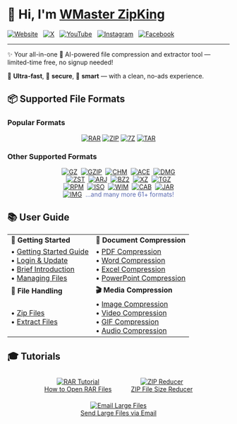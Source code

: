 # 👋 Hi, I'm [WMaster ZipKing](https://zipking.wmaster.com/)

[![Website](https://img.shields.io/badge/Website-ZipKing-3A87F9?style=plastic&logo=google-chrome&logoColor=white)](https://zipking.wmaster.com/)
&nbsp;
[![X](https://img.shields.io/badge/X(Twitter)-Follow-3A87F9?style=plastic&logo=twitter&logoColor=white)](https://x.com/ZipkingOfficial)
&nbsp;
[![YouTube](https://img.shields.io/badge/YouTube-Subscribe-3A87F9?style=plastic&logo=youtube&logoColor=white)](https://www.youtube.com/@WMasterZipKingofficial)
&nbsp;
[![Instagram](https://img.shields.io/badge/Instagram-Profile-3A87F9?style=plastic&logo=instagram&logoColor=white)](https://www.instagram.com/wmaster_zipking/)
&nbsp;
[![Facebook](https://img.shields.io/badge/Facebook-Page-3A87F9?style=plastic&logo=facebook&logoColor=white)](https://www.facebook.com/WMasterZipKing)

---

✨ Your all-in-one 🤖 AI-powered file compression and extractor tool — limited-time free, no signup needed!

🚀 **Ultra-fast**, 🔐 **secure**, 🧠 **smart** — with a clean, no-ads experience.

## 📦 Supported File Formats

### Popular Formats
<div align="center">
  <a href="https://zipking.wmaster.com/file-type/rar.html"><img src="https://img.shields.io/badge/RAR-3A87F9?style=for-the-badge" alt="RAR"></a>
  <a href="https://zipking.wmaster.com/file-type/zip.html"><img src="https://img.shields.io/badge/ZIP-3A87F9?style=for-the-badge" alt="ZIP"></a>
  <a href="https://zipking.wmaster.com/file-type/7z.html"><img src="https://img.shields.io/badge/7Z-3A87F9?style=for-the-badge" alt="7Z"></a>
  <a href="https://zipking.wmaster.com/file-type/tar.html"><img src="https://img.shields.io/badge/TAR-3A87F9?style=for-the-badge" alt="TAR"></a>
</div>

### Other Supported Formats
<div align="center">
  <a href="https://zipking.wmaster.com/file-type/gz.html"><img src="https://img.shields.io/badge/GZ-5A6AB1?style=flat-square" alt="GZ"></a>&nbsp;
  <a href="https://zipking.wmaster.com/file-type/gzip.html"><img src="https://img.shields.io/badge/GZIP-5A6AB1?style=flat-square" alt="GZIP"></a>&nbsp;
  <a href="https://zipking.wmaster.com/file-type/chm.html"><img src="https://img.shields.io/badge/CHM-5A6AB1?style=flat-square" alt="CHM"></a>&nbsp;
  <a href="https://zipking.wmaster.com/file-type/ace.html"><img src="https://img.shields.io/badge/ACE-5A6AB1?style=flat-square" alt="ACE"></a>&nbsp;
  <a href="https://zipking.wmaster.com/file-type/dmg.html"><img src="https://img.shields.io/badge/DMG-5A6AB1?style=flat-square" alt="DMG"></a>
</div>
<div align="center">
  <a href="https://zipking.wmaster.com/file-type/zst.html"><img src="https://img.shields.io/badge/ZST-5A6AB1?style=flat-square" alt="ZST"></a>&nbsp;
  <a href="https://zipking.wmaster.com/file-type/arj.html"><img src="https://img.shields.io/badge/ARJ-5A6AB1?style=flat-square" alt="ARJ"></a>&nbsp;
  <a href="https://zipking.wmaster.com/file-type/bz2.html"><img src="https://img.shields.io/badge/BZ2-5A6AB1?style=flat-square" alt="BZ2"></a>&nbsp;
  <a href="https://zipking.wmaster.com/file-type/xz.html"><img src="https://img.shields.io/badge/XZ-5A6AB1?style=flat-square" alt="XZ"></a>&nbsp;
  <a href="https://zipking.wmaster.com/file-type/tgz.html"><img src="https://img.shields.io/badge/TGZ-5A6AB1?style=flat-square" alt="TGZ"></a>
</div>
<div align="center">
  <a href="https://zipking.wmaster.com/file-type/rpm.html"><img src="https://img.shields.io/badge/RPM-5A6AB1?style=flat-square" alt="RPM"></a>&nbsp;
  <a href="https://zipking.wmaster.com/file-type/iso.html"><img src="https://img.shields.io/badge/ISO-5A6AB1?style=flat-square" alt="ISO"></a>&nbsp;
  <a href="https://zipking.wmaster.com/file-type/wim.html"><img src="https://img.shields.io/badge/WIM-5A6AB1?style=flat-square" alt="WIM"></a>&nbsp;
  <a href="https://zipking.wmaster.com/file-type/cab.html"><img src="https://img.shields.io/badge/CAB-5A6AB1?style=flat-square" alt="CAB"></a>&nbsp;
  <a href="https://zipking.wmaster.com/file-type/jar.html"><img src="https://img.shields.io/badge/JAR-5A6AB1?style=flat-square" alt="JAR"></a>
</div>
<div align="center">
  <a href="https://zipking.wmaster.com/file-type/img.html"><img src="https://img.shields.io/badge/IMG-5A6AB1?style=flat-square" alt="IMG"></a>&nbsp;
  <span style="color:#5A6AB1">...and many more 61+ formats!</span>
</div>

## 📚 User Guide

<table>
  <tr>
    <td><b>🚀 Getting Started</b></td>
    <td><b>📄 Document Compression</b></td>
  </tr>
  <tr>
    <td>
      • <a href="https://zipking.wmaster.com/guide/">Getting Started Guide</a><br/>
      • <a href="https://zipking.wmaster.com/guide/login-and-update.html">Login & Update</a><br/>
      • <a href="https://zipking.wmaster.com/guide/brief-introduction.html">Brief Introduction</a><br/>
      • <a href="https://zipking.wmaster.com/guide/manage-files-by-zipking.html">Managing Files</a>
    </td>
    <td>
      • <a href="https://zipking.wmaster.com/guide/compress-pdf-files-by-zipking.html">PDF Compression</a><br/>
      • <a href="https://zipking.wmaster.com/guide/compress-word-document-by-zipking.html">Word Compression</a><br/>
      • <a href="https://zipking.wmaster.com/guide/compress-excel-files-by-zipking.html">Excel Compression</a><br/>
      • <a href="https://zipking.wmaster.com/guide/compress-ppt-by-zipking.html">PowerPoint Compression</a>
    </td>
  </tr>
  <tr>
    <td><b>📁 File Handling</b></td>
    <td><b>🎬 Media Compression</b></td>
  </tr>
  <tr>
    <td>
      • <a href="https://zipking.wmaster.com/guide/zip-files-with-zipking.html">Zip Files</a><br/>
      • <a href="https://zipking.wmaster.com/guide/extract-files-with-zipking.html">Extract Files</a>
    </td>
    <td>
      • <a href="https://zipking.wmaster.com/guide/compress-images-with-zipking.html">Image Compression</a><br/>
      • <a href="https://zipking.wmaster.com/guide/compress-video-files-by-zipking.html">Video Compression</a><br/>
      • <a href="https://zipking.wmaster.com/guide/compress-a-gif-by-zipking.html">GIF Compression</a><br/>
      • <a href="https://zipking.wmaster.com/guide/compress-audio-files-by-zipking.html">Audio Compression</a>
    </td>
  </tr>
</table>

## 🎓 Tutorials

<div align="center">
  <div style="display: inline-block; text-align: center; margin: 10px 20px;">
    <a href="https://zipking.wmaster.com/open-files/open-rar-files.html">
      <img src="https://img.shields.io/badge/Tutorial-How_to_Open_RAR_Files-F58025?style=for-the-badge" alt="RAR Tutorial"/><br/>
      <span>How to Open RAR Files</span>
    </a>
  </div>
  <div style="display: inline-block; text-align: center; margin: 10px 20px;">
    <a href="https://zipking.wmaster.com/file-compressor/zip-file-reducer.html">
      <img src="https://img.shields.io/badge/Tutorial-ZIP_File_Size_Reducer-3A87F9?style=for-the-badge" alt="ZIP Reducer"/><br/>
      <span>ZIP File Size Reducer</span>
    </a>
  </div>
  <div style="display: inline-block; text-align: center; margin: 10px 20px;">
    <a href="https://zipking.wmaster.com/open-file-tips/send-large-files-via-email.html">
      <img src="https://img.shields.io/badge/Tutorial-Send_Large_Files_via_Email-5A6AB1?style=for-the-badge" alt="Email Large Files"/><br/>
      <span>Send Large Files via Email</span>
    </a>
  </div>
</div>
